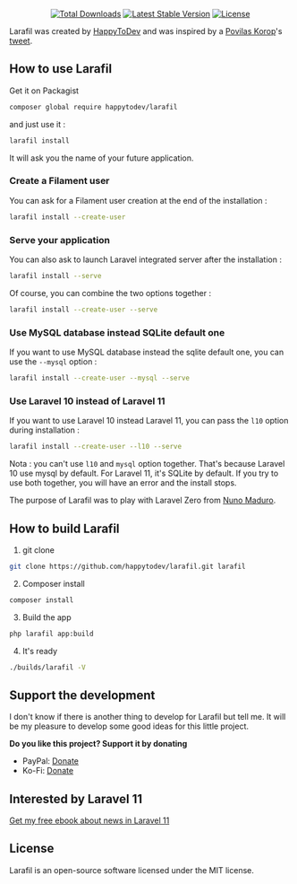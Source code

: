 <p align="center">
  <a href="https://packagist.org/packages/happytodev/larafil"><img src="https://img.shields.io/packagist/dt/happytodev/larafil.svg?style=flat-square" alt="Total Downloads" /></a>
  <a href="https://packagist.org/packages/happytodev/larafil"><img src="https://img.shields.io/packagist/v/happytodev/larafil?label=stable" alt="Latest Stable Version" /></a>
  <a href="https://packagist.org/packages/happytodev/larafil"><img src="https://img.shields.io/packagist/l/happytodev/larafil.svg" alt="License" /></a>
</p>


Larafil was created by [HappyToDev](https://github.com/happytodev) and was inspired by a [Povilas Korop](https://github.com/LaravelDaily)'s [tweet](https://x.com/povilaskorop/status/1784916290982826462?s=46&t=8FgNEQBLlkAK3L6Zwe_KyQ).

## How to use Larafil

Get it on Packagist 

```bash
composer global require happytodev/larafil
```

and just use it :

```bash
larafil install
```

It will ask you the name of your future application.

### Create a Filament user

You can ask for a Filament user creation at the end of the installation : 

```bash
larafil install --create-user
```

### Serve your application

You can also ask to launch Laravel integrated server after the installation :

```bash
larafil install --serve
```

Of course, you can combine the two options together :

```bash
larafil install --create-user --serve
```

### Use MySQL database instead SQLite default one

If you want to use MySQL database instead the sqlite default one, you can use the `--mysql` option : 

```bash
larafil install --create-user --mysql --serve
```

### Use Laravel 10 instead of Laravel 11

If you want to use Laravel 10 instead Laravel 11, you can pass the `l10` option during installation :

```bash
larafil install --create-user --l10 --serve
```

Nota : you can't use `l10` and `mysql` option together. That's because Laravel 10 use mysql by default. For Laravel 11, it's SQLite by default.
If you try to use both together, you will have an error and the install stops.

The purpose of Larafil was to play with Laravel Zero from [Nuno Maduro](https://github.com/nunomaduro).

## How to build Larafil

1. git clone

```bash
git clone https://github.com/happytodev/larafil.git larafil
```

2. Composer install

```bash
composer install
```

3. Build the app

```bash
php larafil app:build
``` 

4. It's ready

```bash
./builds/larafil -V
```

## Support the development

I don't know if there is another thing to develop for Larafil but tell me. It will be my pleasure to develop some good ideas for this little project.

**Do you like this project? Support it by donating**

- PayPal: [Donate](https://www.paypal.com/donate/?hosted_button_id=VSVEWSM2U437Q)
- Ko-Fi: [Donate](https://ko-fi.com/happytodev/)

## Interested by Laravel 11

[Get my free ebook about news in Laravel 11](https://ko-fi.com/s/7a573b69b0)

## License

Larafil is an open-source software licensed under the MIT license.
